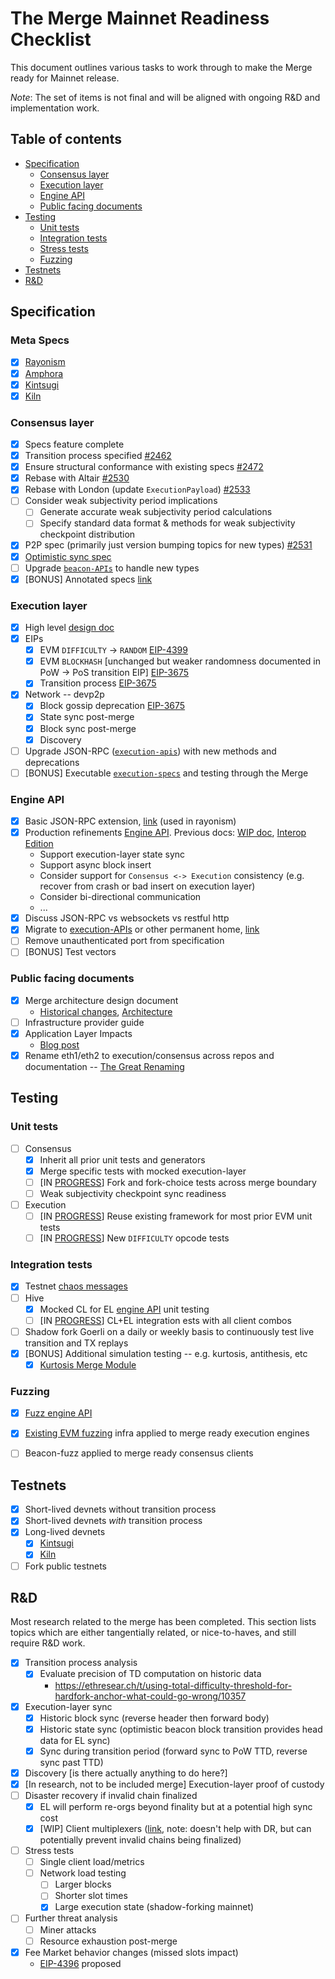 # The Merge Mainnet Readiness Checklist

This document outlines various tasks to work through to make the Merge ready for Mainnet release.

*Note*: The set of items is not final and will be aligned with ongoing R&D and implementation work.

## Table of contents

<!-- TOC -->
<!-- START doctoc generated TOC please keep comment here to allow auto update -->
<!-- DON'T EDIT THIS SECTION, INSTEAD RE-RUN doctoc TO UPDATE -->

- [Specification](#specification)
  - [Consensus layer](#consensus-layer)
  - [Execution layer](#execution-layer)
  - [Engine API](#engine-api)
  - [Public facing documents](#public-facing-documents)
- [Testing](#testing)
  - [Unit tests](#unit-tests)
  - [Integration tests](#integration-tests)
  - [Stress tests](#stress-tests)
  - [Fuzzing](#fuzzing)
- [Testnets](#testnets)
- [R&D](#rd)

<!-- END doctoc generated TOC please keep comment here to allow auto update -->
<!-- /TOC -->

## Specification

### Meta Specs

* [x] [Rayonism](https://github.com/ethereum/rayonism/blob/master/specs/merge.md)
* [x] [Amphora](https://hackmd.io/@n0ble/merge-interop-spec)
* [x] [Kintsugi](https://hackmd.io/@n0ble/kintsugi-spec)
* [x] [Kiln](https://hackmd.io/@n0ble/kiln-spec)

### Consensus layer

* [x] Specs feature complete
* [x] Transition process specified [#2462](https://github.com/ethereum/consensus-specs/pull/2462)
* [x] Ensure structural conformance with existing specs [#2472](https://github.com/ethereum/consensus-specs/pull/2472) 
* [x] Rebase with Altair [#2530](https://github.com/ethereum/eth2.0-specs/pull/2530)
* [x] Rebase with London (update `ExecutionPayload`) [#2533](https://github.com/ethereum/consensus-specs/pull/2533)
* [ ] Consider weak subjectivity period implications
  * [ ] Generate accurate weak subjectivity period calculations
  * [ ] Specify standard data format & methods for weak subjectivity checkpoint distribution
* [x] P2P spec (primarily just version bumping topics for new types) [#2531](https://github.com/ethereum/consensus-specs/pull/2531)
* [x] [Optimistic sync spec](https://github.com/ethereum/consensus-specs/blob/dev/sync/optimistic.md) 
* [ ] Upgrade [`beacon-APIs`](https://github.com/ethereum/beacon-apis) to handle new types
* [x] [BONUS] Annotated specs [link](https://github.com/ethereum/annotated-spec/tree/master/merge)

### Execution layer

* [x] High level [design doc](https://hackmd.io/@n0ble/ethereum_consensus_upgrade_mainnet_perspective)
* [x] EIPs
    * [x] EVM `DIFFICULTY` -> `RANDOM` [EIP-4399](https://eips.ethereum.org/EIPS/eip-4399)
    * [x] EVM `BLOCKHASH` [unchanged but weaker randomness documented in PoW -> PoS transition EIP] [EIP-3675](https://eips.ethereum.org/EIPS/eip-3675)
    * [x] Transition process [EIP-3675](https://eips.ethereum.org/EIPS/eip-3675)
* [x] Network -- devp2p
    * [x] Block gossip deprecation [EIP-3675](https://eips.ethereum.org/EIPS/eip-3675)
    * [x] State sync post-merge
    * [x] Block sync post-merge
    * [x] Discovery
* [ ] Upgrade JSON-RPC ([`execution-apis`](https://github.com/ethereum/execution-apis)) with new methods and deprecations
* [ ] [BONUS] Executable [`execution-specs`](https://github.com/ethereum/execution-specs/pull/219) and testing through the Merge

### Engine API

* [x] Basic JSON-RPC extension, [link](https://github.com/ethereum/rayonism/blob/master/specs/merge.md#consensus-json-rpc) (used in rayonism)
* [x] Production refinements [Engine API](https://github.com/ethereum/execution-apis/blob/main/src/engine/specification.md). Previous docs: [WIP doc](https://hackmd.io/@n0ble/consensus_api_design_space), [Interop Edition](https://github.com/ethereum/execution-apis/blob/main/src/engine/interop/specification.md)
    * Support execution-layer state sync
    * Support async block insert
    * Consider support for `Consensus <-> Execution` consistency (e.g. recover from crash or bad insert on execution layer)
    * Consider bi-directional communication
    * ...
* [x] Discuss JSON-RPC vs websockets vs restful http
* [x] Migrate to [execution-APIs](https://github.com/ethereum/execution-APIs) or other permanent home, [link](https://github.com/ethereum/execution-apis/tree/main/src/engine)
* [ ] Remove unauthenticated port from specification
* [ ] [BONUS] Test vectors

### Public facing documents

* [x] Merge architecture design document
    * [Historical changes](https://tim.mirror.xyz/CHQtTJb1NDxCK41JpULL-zAJe7YOtw-m4UDw6KDju6c), [Architecture](https://tim.mirror.xyz/sR23jU02we6zXRgsF_oTUkttL83S3vyn05vJWnnp-Lc)
* [ ] Infrastructure provider guide
* [x] Application Layer Impacts 
    * [Blog post](https://blog.ethereum.org/2021/11/29/how-the-merge-impacts-app-layer/) 
* [x] Rename eth1/eth2 to execution/consensus across repos and documentation -- [The Great Renaming](https://notes.ethereum.org/@timbeiko/great-renaming)

## Testing

### Unit tests

* [ ] Consensus
    * [x] Inherit all prior unit tests and generators
    * [x] Merge specific tests with mocked execution-layer
    * [ ] [IN [PROGRESS](https://github.com/ethereum/consensus-specs/tree/dev/tests/core/pyspec/eth2spec/test/bellatrix/fork_choice)] Fork and fork-choice tests across merge boundary
    * [ ] Weak subjectivity checkpoint sync readiness
* [ ] Execution
    * [ ] [IN [PROGRESS](https://github.com/ethereum/retesteth/pull/160)] Reuse existing framework for most prior EVM unit tests
    * [ ] [IN [PROGRESS](https://github.com/ethereum/tests/pull/1008)] New `DIFFICULTY` opcode tests

### Integration tests

* [x] Testnet [chaos messages](https://github.com/MariusVanDerWijden/go-ethereum/tree/merge-bad-block-creator)
* [ ] Hive
    * [X] Mocked CL for EL [engine API](https://github.com/ethereum/hive/tree/master/simulators/ethereum/engine) unit testing
    * [ ] [IN [PROGRESS](https://github.com/ethereum/hive/pull/495)] CL+EL integration ests with all client combos
* [ ] Shadow fork Goerli on a daily or weekly basis to continuously test live transition and TX replays 
* [x] [BONUS] Additional simulation testing -- e.g. kurtosis, antithesis, etc
    * [x] [Kurtosis Merge Module](https://github.com/kurtosis-tech/eth2-merge-kurtosis-module)

### Fuzzing

* [x] [Fuzz engine API](https://github.com/MariusVanDerWijden/merge-fuzz)
* [x] [Existing EVM fuzzing](https://github.com/MariusVanDerWijden/FuzzyVM) infra applied to merge ready execution engines
* [ ] Beacon-fuzz applied to merge ready consensus clients


## Testnets

* [X] Short-lived devnets without transition process
* [X] Short-lived devnets *with* transition process
* [x] Long-lived devnets 
  * [x] [Kintsugi](https://blog.ethereum.org/2021/12/20/kintsugi-merge-testnet/)
  * [x] [Kiln](https://blog.ethereum.org/2022/03/14/kiln-merge-testnet/) 
* [ ] Fork public testnets

## R&D

Most research related to the merge has been completed. This section lists topics which are either tangentially related, or nice-to-haves, and still require R&D work.

* [x] Transition process analysis
    * [x] Evaluate precision of TD computation on historic data
        * https://ethresear.ch/t/using-total-difficulty-threshold-for-hardfork-anchor-what-could-go-wrong/10357
* [x] Execution-layer sync
    * [x] Historic block sync (reverse header then forward body)
    * [x] Historic state sync (optimistic beacon block transition provides head data for EL sync)
    * [x] Sync during transition period (forward sync to PoW TTD, reverse sync past TTD)
* [x] Discovery [is there actually anything to do here?]
* [x] [In research, not to be included merge] Execution-layer proof of custody
* [ ] Disaster recovery if invalid chain finalized
  * [x] EL will perform re-orgs beyond finality but at a potential high sync cost
  * [x] [WIP] Client multiplexers ([link](https://github.com/karalabe/minority), note: doesn't help with DR, but can potentially prevent invalid chains being finalized)
* [ ] Stress tests
  * [ ] Single client load/metrics
  * [ ] Network load testing 
    * [ ] Larger blocks
    * [ ] Shorter slot times
    * [x] Large execution state (shadow-forking mainnet)
* [ ] Further threat analysis
    * [ ] Miner attacks
    * [ ] Resource exhaustion post-merge
* [x] Fee Market behavior changes (missed slots impact)
    * [EIP-4396](https://eips.ethereum.org/EIPS/eip-4396) proposed 
